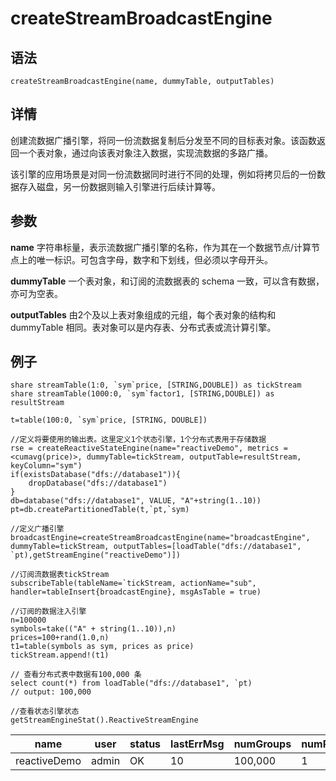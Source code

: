 # createStreamBroadcastEngine

## 语法

`createStreamBroadcastEngine(name, dummyTable, outputTables)`

## 详情

创建流数据广播引擎，将同一份流数据复制后分发至不同的目标表对象。该函数返回一个表对象，通过向该表对象注入数据，实现流数据的多路广播。

该引擎的应用场景是对同一份流数据同时进行不同的处理，例如将拷贝后的一份数据存入磁盘，另一份数据则输入引擎进行后续计算等。

## 参数

**name** 字符串标量，表示流数据广播引擎的名称，作为其在一个数据节点/计算节点上的唯一标识。可包含字母，数字和下划线，但必须以字母开头。

**dummyTable** 一个表对象，和订阅的流数据表的 schema 一致，可以含有数据，亦可为空表。

**outputTables** 由2个及以上表对象组成的元组，每个表对象的结构和 dummyTable 相同。表对象可以是内存表、分布式表或流计算引擎。

## 例子

```
share streamTable(1:0, `sym`price, [STRING,DOUBLE]) as tickStream
share streamTable(1000:0, `sym`factor1, [STRING,DOUBLE]) as resultStream

t=table(100:0, `sym`price, [STRING, DOUBLE])

//定义将要使用的输出表。这里定义1个状态引擎，1个分布式表用于存储数据
rse = createReactiveStateEngine(name="reactiveDemo", metrics =<cumavg(price)>, dummyTable=tickStream, outputTable=resultStream, keyColumn="sym")
if(existsDatabase("dfs://database1")){
	dropDatabase("dfs://database1")
}
db=database("dfs://database1", VALUE, "A"+string(1..10))
pt=db.createPartitionedTable(t,`pt,`sym)

//定义广播引擎
broadcastEngine=createStreamBroadcastEngine(name="broadcastEngine", dummyTable=tickStream, outputTables=[loadTable("dfs://database1", `pt),getStreamEngine("reactiveDemo")])

//订阅流数据表tickStream
subscribeTable(tableName=`tickStream, actionName="sub", handler=tableInsert{broadcastEngine}, msgAsTable = true)

//订阅的数据注入引擎
n=100000
symbols=take(("A" + string(1..10)),n)
prices=100+rand(1.0,n)
t1=table(symbols as sym, prices as price)
tickStream.append!(t1)

// 查看分布式表中数据有100,000 条
select count(*) from loadTable("dfs://database1", `pt)
// output: 100,000

//查看状态引擎状态
getStreamEngineStat().ReactiveStreamEngine
```

| name | user | status | lastErrMsg | numGroups | numRows | numMetrics | memoryInUsed | snapshotDir | snapshotInterval | snapshotMsgId | snapshotTimestamp |
| --- | --- | --- | --- | --- | --- | --- | --- | --- | --- | --- | --- |
| reactiveDemo | admin | OK | 10 | 100,000 | 1 | 2,600 | -1 |  |  |  |  |

